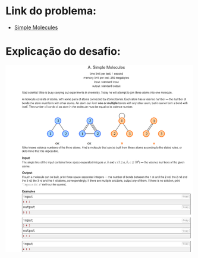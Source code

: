 # Link do problema:

- [Simple Molecules](https://codeforces.com/group/ibNhxWfOek/contest/341368/problem/A)

# Explicação do desafio:

![Simple Molecules](./assets/SimpleMolecules.png)